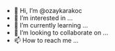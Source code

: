 - 👋 Hi, I’m @ozaykarakoc
- 👀 I’m interested in ...
- 🌱 I’m currently learning ...
- 💞️ I’m looking to collaborate on ...
- 📫 How to reach me ...

<!---
ozaykarakoc/ozaykarakoc is a ✨ special ✨ repository because its `README.md` (this file) appears on your GitHub profile.
You can click the Preview link to take a look at your changes.
--->
